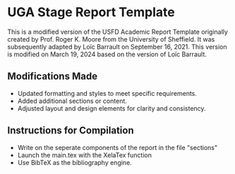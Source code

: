 # UGA Stage Report Template

This is a modified version of the USFD Academic Report Template originally created by Prof. Roger K. Moore from the University of Sheffield. 
It was subsequently adapted by Loïc Barrault on September 16, 2021.
This version is modified on March 19, 2024 based on the version of Loïc Barrault.

## Modifications Made
- Updated formatting and styles to meet specific requirements.
- Added additional sections or content.
- Adjusted layout and design elements for clarity and consistency.

## Instructions for Compilation
- Write on the seperate components of the report in the file "sections"
- Launch the main.tex with the XelaTex function
- Use BibTeX as the bibliography engine.

